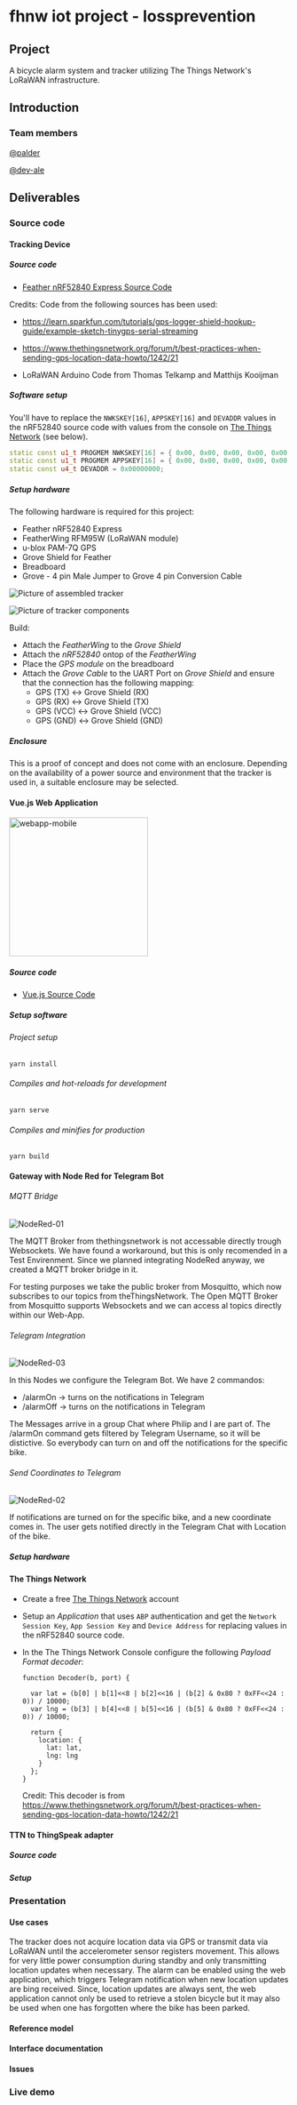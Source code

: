 # fhnw iot project - lossprevention

## Project

A bicycle alarm system and tracker utilizing The Things Network's LoRaWAN infrastructure.

## Introduction

### Team members

[@palder](https://github.com/palder)

[@dev-ale](https://github.com/dev-ale)

## Deliverables

### Source code

#### Tracking Device

##### Source code

* [Feather nRF52840 Express Source Code](https://github.com/dev-ale/fhnw-iot-lossprevention/tree/master/arduino-code)

Credits: Code from the following sources has been used:

*  https://learn.sparkfun.com/tutorials/gps-logger-shield-hookup-guide/example-sketch-tinygps-serial-streaming

* https://www.thethingsnetwork.org/forum/t/best-practices-when-sending-gps-location-data-howto/1242/21

* LoRaWAN Arduino Code from Thomas Telkamp and Matthijs Kooijman



##### Software setup

You'll have to replace the `NWKSKEY[16]`, `APPSKEY[16]` and `DEVADDR` values in the nRF52840 source code  with values from the console on  [The Things Network](https://www.thethingsnetwork.org/)  (see below). 

```c++
static const u1_t PROGMEM NWKSKEY[16] = { 0x00, 0x00, 0x00, 0x00, 0x00, 0x00, 0x00, 0x00, 0x00, 0x00, 0x00, 0x00, 0x00, 0x00, 0x00, 0x00 };
static const u1_t PROGMEM APPSKEY[16] = { 0x00, 0x00, 0x00, 0x00, 0x00, 0x00, 0x00, 0x00, 0x00, 0x00, 0x00, 0x00, 0x00, 0x00, 0x00, 0x00 };
static const u4_t DEVADDR = 0x00000000;
```



##### Setup hardware

The following hardware is required for this project:

* Feather nRF52840 Express 
* FeatherWing RFM95W (LoRaWAN module)
* u-blox PAM-7Q GPS 
* Grove Shield for Feather
* Breadboard
* Grove - 4 pin Male Jumper to Grove 4 pin Conversion Cable



![Picture of assembled tracker](pictures/tracker_assembled.jpeg)



![Picture of tracker components](pictures/tracker_components.jpeg)





Build:

* Attach the *FeatherWing* to the *Grove Shield* 
* Attach the *nRF52840* ontop of the *FeatherWing*
* Place the *GPS module* on the breadboard
* Attach the *Grove Cable* to the UART Port on *Grove Shield* and ensure that the connection has the following mapping:
  * GPS (TX) <-> Grove Shield (RX) 
  * GPS (RX) <-> Grove Shield (TX)
  * GPS (VCC) <-> Grove Shield (VCC)
  * GPS (GND) <-> Grove Shield (GND)

##### Enclosure

This is a proof of concept and does not come with an enclosure. Depending on the availability of a power source and environment that the tracker is used in, a suitable enclosure may be selected.


#### Vue.js Web Application

<img src="pictures/lossprevention-webapp-mobile.png" alt="webapp-mobile" width="250"/>

##### Source code

* [Vue.js Source Code](https://github.com/dev-ale/fhnw-iot-lossprevention/tree/master/src)


##### Setup software

###### Project setup
```
yarn install
```

###### Compiles and hot-reloads for development
```
yarn serve
```

###### Compiles and minifies for production
```
yarn build
```

#### Gateway with Node Red for Telegram Bot

###### MQTT Bridge
![NodeRed-01](pictures/nodered-01.png)

The MQTT Broker from thethingsnetwork is not accessable directly trough Websockets.
We have found a workaround, but this is only recomended in a Test Envirenment.
Since we planned integrating NodeRed anyway, we created a MQTT broker bridge in it.

For testing purposes we take the public broker from Mosquitto, which now subscribes to our topics from theThingsNetwork.
The Open MQTT Broker from Mosquitto supports Websockets and we can access al topics directly within our Web-App.


###### Telegram Integration
![NodeRed-03](pictures/nodered-03.png)

In this Nodes we configure the Telegram Bot.
We have 2 commandos:
* /alarmOn -> turns on the notifications in Telegram
* /alarmOff -> turns on the notifications in Telegram

The Messages arrive in a group Chat where Philip and I are part of.
The /alarmOn command gets filtered by Telegram Username, so it will be distictive.
So everybody can turn on and off the notifications for the specific bike.

###### Send Coordinates to Telegram
![NodeRed-02](pictures/nodered02.png)

If notifications are turned on for the specific bike, and a new coordinate comes in. The user gets notified directly in the Telegram Chat with Location of the bike.

##### Setup hardware


#### 

#### The Things Network

* Create a free [The Things Network](https://www.thethingsnetwork.org/) account

* Setup an *Application* that uses `ABP` authentication and get the `Network Session Key`, `App Session Key` and `Device Address` for replacing values in the  nRF52840 source code.

* In the The Things Network Console configure the following *Payload Format decoder*:

  ```
  function Decoder(b, port) {
  
    var lat = (b[0] | b[1]<<8 | b[2]<<16 | (b[2] & 0x80 ? 0xFF<<24 : 0)) / 10000;
    var lng = (b[3] | b[4]<<8 | b[5]<<16 | (b[5] & 0x80 ? 0xFF<<24 : 0)) / 10000;
  
    return {
      location: {
        lat: lat,
        lng: lng
      }
    };
  }
  ```

  Credit: This decoder is from https://www.thethingsnetwork.org/forum/t/best-practices-when-sending-gps-location-data-howto/1242/21




#### TTN to ThingSpeak adapter


##### Source code


##### Setup


### Presentation

#### Use cases

The tracker does not acquire location data via GPS or transmit data via LoRaWAN until the accelerometer sensor registers movement.  This allows for very little power consumption during standby and only transmitting location updates when necessary. The alarm can be enabled using the web application, which triggers Telegram notification when new location updates are bing received. Since, location updates are always sent, the web application cannot only be used to retrieve a stolen bicycle but it may also be used when one has forgotten where the bike has been parked.




#### Reference model


#### Interface documentation


#### Issues


### Live demo

